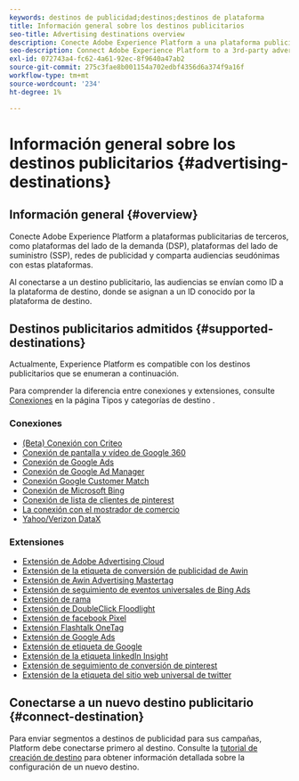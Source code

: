 ```yaml
---
keywords: destinos de publicidad;destinos;destinos de plataforma
title: Información general sobre los destinos publicitarios
seo-title: Advertising destinations overview
description: Conecte Adobe Experience Platform a una plataforma publicitaria de terceros (por ejemplo, DSP, red publicitaria, SSP) y comparta audiencias seudónimas con estas plataformas.
seo-description: Connect Adobe Experience Platform to a 3rd-party advertising platform (e.g. DSP, ad network, SSP) and share pseudonymous audiences to these platforms.
exl-id: 072743a4-fc62-4a61-92ec-8f9640a47ab2
source-git-commit: 275c3fae8b001154a702edbf4356d6a374f9a16f
workflow-type: tm+mt
source-wordcount: '234'
ht-degree: 1%

---
```


# Información general sobre los destinos publicitarios {#advertising-destinations}

## Información general {#overview}

Conecte Adobe Experience Platform a plataformas publicitarias de terceros, como plataformas del lado de la demanda (DSP), plataformas del lado de suministro (SSP), redes de publicidad y comparta audiencias seudónimas con estas plataformas.

Al conectarse a un destino publicitario, las audiencias se envían como ID a la plataforma de destino, donde se asignan a un ID conocido por la plataforma de destino.

## Destinos publicitarios admitidos {#supported-destinations}

Actualmente, Experience Platform es compatible con los destinos publicitarios que se enumeran a continuación.

Para comprender la diferencia entre conexiones y extensiones, consulte [Conexiones](../../destination-types.md#connections) en la página Tipos y categorías de destino .

### Conexiones

* [(Beta) Conexión con Criteo](criteo.md)
* [Conexión de pantalla y vídeo de Google 360](google-dv360.md)
* [Conexión de Google Ads](google-ads-destination.md)
* [Conexión de Google Ad Manager](google-ad-manager.md)
* [Conexión Google Customer Match](google-customer-match.md)
* [Conexión de Microsoft Bing](bing.md)
* [Conexión de lista de clientes de pinterest](pinterest.md)
* [La conexión con el mostrador de comercio](tradedesk.md)
* [Yahoo/Verizon DataX](datax.md)

### Extensiones

* [Extensión de Adobe Advertising Cloud](adobe-advertising-cloud.md)
* [Extensión de la etiqueta de conversión de publicidad de Awin](awin-conversiontag.md)
* [Extensión de Awin Advertising Mastertag](awin-mastertag.md)
* [Extensión de seguimiento de eventos universales de Bing Ads](bing-ads.md)
* [Extensión de rama](branch.md)
* [Extensión de DoubleClick Floodlight](doubleclick-floodlight.md)
* [Extensión de facebook Pixel](facebook-pixel.md)
* [Extensión Flashtalk OneTag](flashtalking.md)
* [Extensión de Google Ads](google-ads-extension.md)
* [Extensión de etiqueta de Google](gtag-advertising.md)
* [Extensión de la etiqueta linkedIn Insight](linkedin.md)
* [Extensión de seguimiento de conversión de pinterest](pinterest-extension.md)
* [Extensión de la etiqueta del sitio web universal de twitter](twitter-uwt.md)

## Conectarse a un nuevo destino publicitario {#connect-destination}

Para enviar segmentos a destinos de publicidad para sus campañas, Platform debe conectarse primero al destino. Consulte la [tutorial de creación de destino](../../ui/connect-destination.md) para obtener información detallada sobre la configuración de un nuevo destino.
